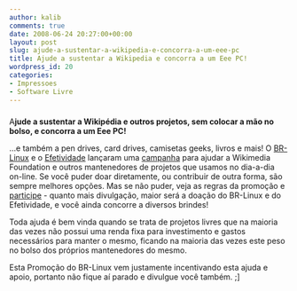 ```yaml
---
author: kalib
comments: true
date: 2008-06-24 20:27:00+00:00
layout: post
slug: ajude-a-sustentar-a-wikipedia-e-concorra-a-um-eee-pc
title: Ajude a sustentar a Wikipedia e concorra a um Eee PC!
wordpress_id: 20
categories:
- Impressoes
- Software Livre
---
```


### 
A**jude a sustentar a Wikipédia e outros projetos, sem colocar a mão no bolso, e concorra a um Eee PC!**  

…e também a pen drives, card drives, camisetas geeks, livros e mais! O [BR-Linux](https://br-linux.org/) e o [Efetividade](https://efetividade.net/) lançaram uma [campanha](https://br-linux.org/2008/campanha-wikipedia/) para ajudar a Wikimedia Foundation e outros mantenedores de projetos que usamos no dia-a-dia on-line. Se você puder doar diretamente, ou contribuir de outra forma, são sempre melhores opções. Mas se não puder, veja as regras da promoção e [participe](https://br-linux.org/2008/campanha-wikipedia/) - quanto mais divulgação, maior será a doação do BR-Linux e do Efetividade, e você ainda concorre a diversos brindes!


Toda ajuda é bem vinda quando se trata de projetos livres que na maioria das vezes não possui uma renda fixa para investimento e gastos necessários para manter o mesmo, ficando na maioria das vezes este peso no bolso dos próprios mantenedores do mesmo.




Esta Promoção do BR-Linux vem justamente incentivando esta ajuda e apoio, portanto não fique aí parado e divulgue você também. ;]
